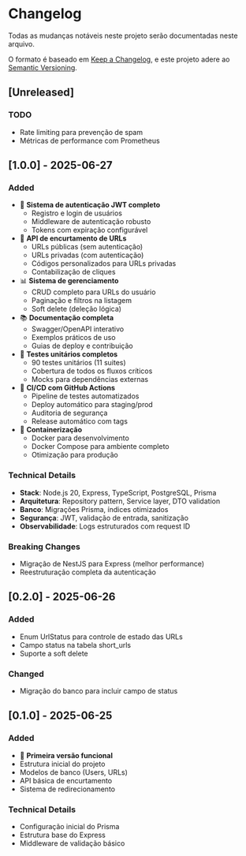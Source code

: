 # Changelog

Todas as mudanças notáveis neste projeto serão documentadas neste arquivo.

O formato é baseado em [Keep a Changelog](https://keepachangelog.com/pt-BR/1.0.0/),
e este projeto adere ao [Semantic Versioning](https://semver.org/lang/pt-BR/).

## [Unreleased]
### TODO
- Rate limiting para prevenção de spam
- Métricas de performance com Prometheus

## [1.0.0] - 2025-06-27
### Added
- 🚀 **Sistema de autenticação JWT completo**
  - Registro e login de usuários
  - Middleware de autenticação robusto
  - Tokens com expiração configurável
- 🔗 **API de encurtamento de URLs**
  - URLs públicas (sem autenticação)
  - URLs privadas (com autenticação)
  - Códigos personalizados para URLs privadas
  - Contabilização de cliques
- 📊 **Sistema de gerenciamento**
  - CRUD completo para URLs do usuário
  - Paginação e filtros na listagem
  - Soft delete (deleção lógica)
- 📚 **Documentação completa**
  - Swagger/OpenAPI interativo
  - Exemplos práticos de uso
  - Guias de deploy e contribuição
- 🧪 **Testes unitários completos**
  - 90 testes unitários (11 suites)
  - Cobertura de todos os fluxos críticos
  - Mocks para dependências externas
- 🔧 **CI/CD com GitHub Actions**
  - Pipeline de testes automatizados
  - Deploy automático para staging/prod
  - Auditoria de segurança
  - Release automático com tags
- 🐳 **Containerização**
  - Docker para desenvolvimento
  - Docker Compose para ambiente completo
  - Otimização para produção

### Technical Details
- **Stack**: Node.js 20, Express, TypeScript, PostgreSQL, Prisma
- **Arquitetura**: Repository pattern, Service layer, DTO validation
- **Banco**: Migrações Prisma, índices otimizados
- **Segurança**: JWT, validação de entrada, sanitização
- **Observabilidade**: Logs estruturados com request ID

### Breaking Changes
- Migração de NestJS para Express (melhor performance)
- Reestruturação completa da autenticação

## [0.2.0] - 2025-06-26
### Added
- Enum UrlStatus para controle de estado das URLs
- Campo status na tabela short_urls
- Suporte a soft delete

### Changed
- Migração do banco para incluir campo de status

## [0.1.0] - 2025-06-25
### Added
- 🎉 **Primeira versão funcional**
- Estrutura inicial do projeto
- Modelos de banco (Users, URLs)
- API básica de encurtamento
- Sistema de redirecionamento

### Technical Details
- Configuração inicial do Prisma
- Estrutura base do Express
- Middleware de validação básico
